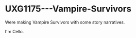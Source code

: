 # UXG1175---Vampire-Survivors
Were making Vampire Survivors with some story narratives.

I'm Cello.
